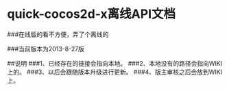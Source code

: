 quick-cocos2d-x离线API文档
========================

###在线版的看不方便，弄了个离线的

###当前版本为2013-8-27版

##说明
###1、已经存在的链接会指向本地。
###2、本地没有的路径会指向WIKI上的。
###3、以后会跟随版本升级进行更新。
###4、版主审核之后会放到WIKI上。
